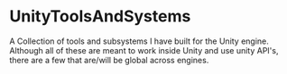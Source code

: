 # UnityToolsAndSystems
A Collection of tools and subsystems I have built for the Unity engine. 
Although all of these are meant to work inside Unity and use unity API's, there are a few that are/will be global across engines. 
